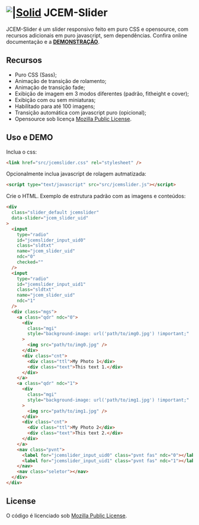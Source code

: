 # [![|Solid](https://jcemslider.jcem.pro/assets/favicon/favicon-32x32.png)](https://lab.jeancarloem.com/jcemslider) JCEM-Slider

JCEM-Slider é um slider responsivo feito em puro CSS e opensource, com recursos adicionais em puro javascript, sem dependências.
Confira online documentação e a **[DEMONSTRAÇÃO](http://jcemslider.jcem.pro)**.

## Recursos

- Puro CSS (Sass);
- Animação de transição de rolamento;
- Animação de transição fade;
- Exibição de imagem em 3 modos diferentes (padrão, fitheight e cover);
- Exibição com ou sem miniaturas;
- Habilitado para até 100 imagens;
- Transição automática com javascript puro (opicional);
- Opensource sob licença [Mozilla Public License](https://choosealicense.com/licenses/mpl-2.0/).

## Uso e DEMO

Inclua o css:

```html
<link href="src/jcemslider.css" rel="stylesheet" />
```

Opcionalmente inclua javascript de rolagem autmatizada:

```html
<script type="text/javascript" src="src/jcemslider.js"></script>
```

Crie o HTML. Exemplo de estrutura padrão com as imagens e conteúdos:

```html
<div
  class="slider_default jcemslider"
  data-slider="jcem_slider_uid"
>
  <input
    type="radio"
    id="jcemslider_input_uid0"
    class="sldtxt"
    name="jcem_slider_uid"
    ndc="0"
    checked=""
  />
  <input
    type="radio"
    id="jcemslider_input_uid1"
    class="sldtxt"
    name="jcem_slider_uid"
    ndc="1"
  />
  <div class="mgs">
    <a class="qdr" ndc="0">
      <div
        class="mgi"
        style="background-image: url('path/to/img0.jpg') !important;"
      >
        <img src="path/to/img0.jpg" />
      </div>
      <div class="cnt">
        <div class="ttl">My Photo 1</div>
        <div class="text">This text 1.</div>
      </div>
    </a>
    <a class="qdr" ndc="1">
      <div
        class="mgi"
        style="background-image: url('path/to/img1.jpg') !important;"
      >
        <img src="path/to/img1.jpg" />
      </div>
      <div class="cnt">
        <div class="ttl">My Photo 2</div>
        <div class="text">This text 2.</div>
      </div>
    </a>
    <nav class="pvnt">
      <label for="jcemslider_input_uid0" class="pvnt fas" ndc="0"></label>
      <label for="jcemslider_input_uid1" class="pvnt fas" ndc="1"></label>
    </nav>
    <nav class="seletor"></nav>
  </div>
</div>
```

## License

O código é licenciado sob [Mozilla Public License]('https://choosealicense.com/licenses/mpl-2.0/).
